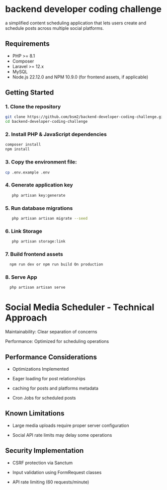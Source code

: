 # backend developer coding challenge

a simplified content scheduling application that lets users create and schedule posts
across multiple social platforms.

## Requirements

-   PHP >= 8.1
-   Composer
-   Laravel >= 12.x
-   MySQL
-   Node.js 22.12.0 and NPM 10.9.0 (for frontend assets, if applicable)

## Getting Started

### 1. Clone the repository

```bash
git clone https://github.com/bsm2/backend-developer-coding-challenge.git
cd backend-developer-coding-challenge
```

### 2. Install PHP & JavaScript dependencies

```bash
composer install
npm install
```

### 3. Copy the environment file:

```bash
cp .env.example .env
```

### 4. Generate application key

```bash
   php artisan key:generate
```

### 5. Run database migrations

```bash
   php artisan artisan migrate --seed
```

### 6. Link Storage

```bash
   php artisan storage:link
```

### 7. Build frontend assets

```bash
  npm run dev or npm run build On production
```

### 8. Serve App

```bash
  php artisan artisan serve
```

# Social Media Scheduler - Technical Approach

Maintainability: Clear separation of concerns

Performance: Optimized for scheduling operations

## Performance Considerations
- Optimizations Implemented
- Eager loading for post relationships

- caching for posts and platforms metadata

- Cron Jobs for scheduled posts


## Known Limitations

- Large media uploads require proper server configuration

- Social API rate limits may delay some operations

## Security Implementation
- CSRF protection via Sanctum

- Input validation using FormRequest classes

- API rate limiting (60 requests/minute)

